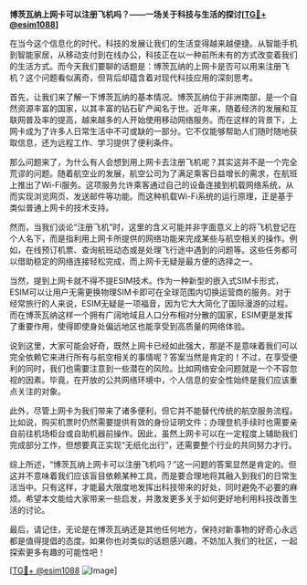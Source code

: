 **博茨瓦纳上网卡可以注册飞机吗？——一场关于科技与生活的探讨[[TG💪+ @esim1088](https://t.me/s/esim1088)]**

在当今这个信息化的时代，科技的发展让我们的生活变得越来越便捷。从智能手机到智能家居，从移动支付到在线办公，科技正在以一种前所未有的方式改变着我们的生活方式。而今天我们要聊的话题是：博茨瓦纳的上网卡是否可以用来注册飞机？这个问题看似离奇，但背后却蕴含着对现代科技应用的深刻思考。

首先，让我们来了解一下博茨瓦纳的基本情况。博茨瓦纳位于非洲南部，是一个自然资源丰富的国家，以其丰富的钻石矿产闻名于世。近年来，随着经济的发展和互联网普及率的提高，越来越多的人开始使用移动网络服务。而在这样的背景下，上网卡成为了许多人日常生活中不可或缺的一部分。它不仅能够帮助人们随时随地获取信息，还为远程工作、学习提供了便利条件。

那么问题来了，为什么有人会想到用上网卡去注册飞机呢？其实这并不是一个完全荒谬的问题。随着航空业的发展，航空公司为了满足乘客日益增长的需求，在航班上推出了Wi-Fi服务。这项服务允许乘客通过自己的设备连接到机载网络系统，从而实现浏览网页、发送邮件等功能。而这种机载Wi-Fi系统的运行原理，正是基于类似普通上网卡的技术支持。

然而，当我们谈论“注册飞机”时，这里的含义可能并非字面意义上的将飞机登记在个人名下，而是指利用上网卡所提供的网络功能来完成某些与航空相关的操作。例如，在线预订机票、查询航班动态或是处理飞行途中遇到的问题等。这些任务都可以借助稳定的网络连接轻松完成，而上网卡无疑是最方便的选择之一。

当然，提到上网卡就不得不提ESIM技术。作为一种新型的嵌入式SIM卡形式，ESIM可以让用户无需更换物理SIM卡即可在全球范围内切换运营商的服务。对于经常旅行的人来说，ESIM无疑是一项福音，因为它大大简化了国际漫游的过程。而在博茨瓦纳这样一个拥有广阔地域且人口分布相对分散的国家，ESIM更是发挥了重要作用，使得即使身处偏远地区也能享受到高质量的网络体验。

说到这里，大家可能会好奇，既然上网卡已经如此强大，那是不是意味着我们可以完全依赖它来进行所有与航空相关的事情呢？答案当然是肯定的！不过，在享受便利的同时，我们也需要注意到一些潜在的风险。比如网络安全问题就是一个不容忽视的因素。毕竟，在开放的公共网络环境中，个人信息的安全性始终是我们应该重点关注的对象。

此外，尽管上网卡为我们带来了诸多便利，但它并不能替代传统的航空服务流程。比如说，购买机票时仍然需要提供有效的身份证明文件；办理登机手续时也需要亲自前往机场柜台或自助机器前操作。因此，虽然上网卡可以在一定程度上辅助我们完成部分工作，但想要真正实现“无纸化出行”，还需要整个行业的共同努力才行。

综上所述，“博茨瓦纳上网卡可以注册飞机吗？”这一问题的答案显然是肯定的。但这并不意味着我们应该盲目依赖某种工具，而是要合理地将其融入到我们的日常生活当中。只有这样，才能最大限度地发挥出科技带来的好处，同时避免不必要的麻烦。希望本文能给大家带来一些启发，并激发更多关于如何更好地利用科技改善生活的讨论。

最后，请记住，无论是在博茨瓦纳还是其他任何地方，保持对新事物的好奇心永远都是值得提倡的态度。如果你也对类似的话题感兴趣，不妨加入我们的社区，一起探索更多有趣的可能性吧！

[[TG💪+ @esim1088](https://t.me/s/esim1088) ![Image](https://i.postimg.cc/4NQfJmqS/Snipaste-2025-05-13-00-14-12.png)]
